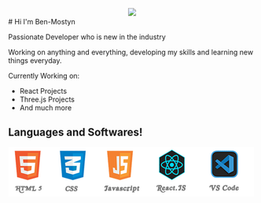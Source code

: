 <div align="center">
<img width="1000" src="fa1ae5cea8a9161e0fa048784c4769d1.gif">
</div>  
# Hi I'm Ben-Mostyn

Passionate Developer who is new in the industry

Working on anything and everything, developing my skills and learning new things everyday.

Currently Working on:

- React Projects
- Three.js Projects
- And much more

## Languages and Softwares!

<img src="Logo2.png">
